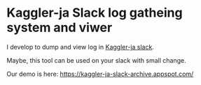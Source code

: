 # Kaggler-ja Slack log gatheing system and viwer

I develop to dump and view log in [Kaggler-ja slack](https://kaggler-ja.herokuapp.com/). 

Maybe, this tool can be used on your slack with small change.

Our demo is here: https://kaggler-ja-slack-archive.appspot.com/
